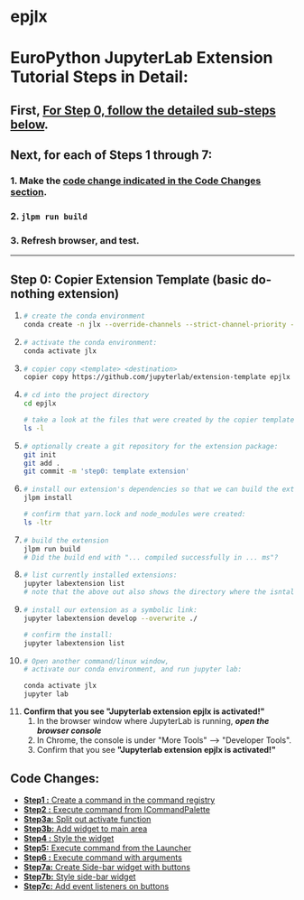 # epjlx

# EuroPython JupyterLab Extension Tutorial Steps in Detail:
## First, [For Step 0, follow the detailed sub-steps below](https://github.com/DanielGoldfarb/epjlx/tree/main#step-0-copier-extension-template-basic-do-nothing-extension).
## Next, for each of Steps 1 through 7:
### 1. Make the [**code change indicated in the Code Changes section**](https://github.com/DanielGoldfarb/epjlx/tree/main#code-changes).
### 2. **`jlpm run build`**
### 3. Refresh browser, and test.

---

## Step 0: Copier Extension Template (basic do-nothing extension)
1. ```bash
   # create the conda environment
   conda create -n jlx --override-channels --strict-channel-priority -c conda-forge -c nodefaults jupyterlab=4 nodejs=18 git copier=7 jinja2-time
    ```
2. ```bash
   # activate the conda environment:
   conda activate jlx
   ```
3. ```bash
   # copier copy <template> <destination>
   copier copy https://github.com/jupyterlab/extension-template epjlx   
   ```
4. ```bash
   # cd into the project directory
   cd epjlx

   # take a look at the files that were created by the copier template:
   ls -l  
   ```
5. ```bash
   # optionally create a git repository for the extension package:
   git init
   git add .
   git commit -m 'step0: template extension'
   ```
6. ```bash
   # install our extension's dependencies so that we can build the extension:
   jlpm install

   # confirm that yarn.lock and node_modules were created:
   ls -ltr 
   ```
7. ```bash
   # build the extension
   jlpm run build
   # Did the build end with "... compiled successfully in ... ms"?
   ```
8. ```bash
   # list currently installed extensions:
   jupyter labextension list
   # note that the above out also shows the directory where the isntalled extensions were found.
9. ```bash
   # install our extension as a symbolic link:
   jupyter labextension develop --overwrite ./

   # confirm the install:
   jupyter labextension list
10. ```bash
    # Open another command/linux window, 
    # activate our conda environment, and run jupyter lab:

    conda activate jlx
    jupyter lab
    ```
11. **Confirm that you see "Jupyterlab extension epjlx is activated!"**  
    1. In the browser window where JupyterLab is running, ***open the browser console***
    2. In Chrome, the console is under "More Tools" --> "Developer Tools".
    3. Confirm that you see **"Jupyterlab extension epjlx is activated!"**  
   
## Code Changes:
* [**Step1 :** Create a command in the command registry](https://github.com/DanielGoldfarb/epjlx/commit/5c290e28402c76068cdea77ac865a556ff4902a3)
* [**Step2 :** Execute command from ICommandPalette](https://github.com/DanielGoldfarb/epjlx/commit/008e87af0fbc68be2c6e36989023feba3244ee20)
* [**Step3a:** Split out activate function](https://github.com/DanielGoldfarb/epjlx/commit/90096fbe72e0ccc544de0804b78bffa3031c64e6)
* [**Step3b:** Add widget to main area](https://github.com/DanielGoldfarb/epjlx/commit/dc329c4d37c6a4404428dd87d5fd659d62076827)
* [**Step4 :** Style the widget](https://github.com/DanielGoldfarb/epjlx/commit/35e74c6de47b94d73bdecf5001afd3be4885f4d6)
* [**Step5:** Execute command from the Launcher](https://github.com/DanielGoldfarb/epjlx/commit/a641357e84918cb71dd4c9aeaacef9550e7c8fc6)
* [**Step6 :** Execute command with arguments](https://github.com/DanielGoldfarb/epjlx/commit/e6a156ff90025d829c742b6a665acedd54c6ab4b)
* [**Step7a:** Create Side-bar widget with buttons](https://github.com/DanielGoldfarb/epjlx/commit/5e29b396f01b98ee28461898330fdc4aebba9b9d)
* [**Step7b:** Style side-bar widget](https://github.com/DanielGoldfarb/epjlx/commit/26f00e03c88ca070e7bddf3e70111c5569360403)
* [**Step7c:** Add event listeners on buttons](https://github.com/DanielGoldfarb/epjlx/commit/5902339cfc6d7442114a071fb6c9b2708f368a58)
